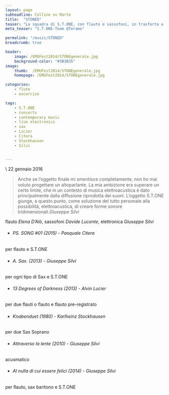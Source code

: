 ```yaml
---
layout: page
subheadline: Colline su Marte
title:  "STONED"
teaser: "La squadra di S.T.ONE, con flauto e sassofoni, in trasferta a Teramo per la rassegna ‘Colline su Marte’ presso il locale Tana libera tutti."
meta_teaser: "S.T.ONE-Team @Teramo"

permalink: "/music/STONED"
breadcrumb: true

header:
    image: /EMUFest2014/STONEgenerale.jpg
    background-color: "#3B3B35"
image:
    thumb:  /EMUFest2014/STONEgenerale.jpg
    homepage: /EMUFest2014/STONEgenerale.jpg

categories:
    - flute
    - excercise

tags:
    - S.T.ONE
    - concerts
    - contemporary music
    - live electronics
    - sax
    - Lucier
    - Citera
    - Stockhausen
    - Silvi


---
```

\\
22 gennaio 2016

<blockquote>Anche se l’oggetto ﬁnale mi smentisce completamente, non ho mai voluto progettare un altoparlante. La mia ambizione era superare un certo limite, che in un contesto di musica elettroacustica è dato principalmente dalla diffusione riprodotta dei suoni. L’oggetto S.T.ONE giunge, a questo punto, come soluzione del tutto personale alla possibilità, elettroacustica, di creare forme sonore tridimensionali.<cite>Giuseppe Silvi</cite></blockquote>

flauto *Elena D’Alò*, sassofoni *Davide Lucente*, elettronica *Giuseppe Silvi*

* ###### PS. SONG \#01 (2015) - *Pasquale Citera*
per ﬂauto e S.T.ONE

* ###### A. Sax. (2013) - *Giuseppe Silvi*
per ogni tipo di Sax e S.T.ONE

* ###### 13 Degrees of Darkness (2013) - *Alvin Lucier*
per due ﬂauti o ﬂauto e ﬂauto pre-registrato

* ###### Knabenduet (1980) - *Karlheinz Stockhausen*
per due Sax Soprano

* ###### Attraverso la lente (2010) - *Giuseppe Silvi*
acusmatico

* ###### Al nulla di cui essere felici (2014) - *Giuseppe Silvi*
per ﬂauto, sax baritono e S.T.ONE

